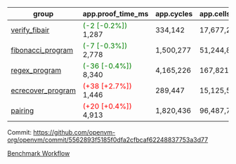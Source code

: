 | group | app.proof_time_ms | app.cycles | app.cells_used | leaf.proof_time_ms | leaf.cycles | leaf.cells_used |
| -- | -- | -- | -- | -- | -- | -- |
| [verify_fibair](https://github.com/openvm-org/openvm/blob/benchmark-results/benchmarks-pr/1255/verify_fibair-5562893f5185f0dfa2cfbcaf62248837753a3d77.md) |<span style='color: green'>(-2 [-0.2%])</span> 1,287 |  334,142 |  17,677,298 |- | - | - |
| [fibonacci_program](https://github.com/openvm-org/openvm/blob/benchmark-results/benchmarks-pr/1255/fibonacci-5562893f5185f0dfa2cfbcaf62248837753a3d77.md) |<span style='color: green'>(-7 [-0.3%])</span> 2,778 |  1,500,277 |  51,244,863 |- | - | - |
| [regex_program](https://github.com/openvm-org/openvm/blob/benchmark-results/benchmarks-pr/1255/regex-5562893f5185f0dfa2cfbcaf62248837753a3d77.md) |<span style='color: green'>(-36 [-0.4%])</span> 8,340 |  4,165,226 |  167,821,872 |- | - | - |
| [ecrecover_program](https://github.com/openvm-org/openvm/blob/benchmark-results/benchmarks-pr/1255/ecrecover-5562893f5185f0dfa2cfbcaf62248837753a3d77.md) |<span style='color: red'>(+38 [+2.7%])</span> 1,446 |  289,447 |  15,125,546 |- | - | - |
| [pairing](https://github.com/openvm-org/openvm/blob/benchmark-results/benchmarks-pr/1255/pairing-5562893f5185f0dfa2cfbcaf62248837753a3d77.md) |<span style='color: red'>(+20 [+0.4%])</span> 4,913 |  1,820,436 |  96,487,767 |- | - | - |


Commit: https://github.com/openvm-org/openvm/commit/5562893f5185f0dfa2cfbcaf62248837753a3d77

[Benchmark Workflow](https://github.com/openvm-org/openvm/actions/runs/14180896110)
